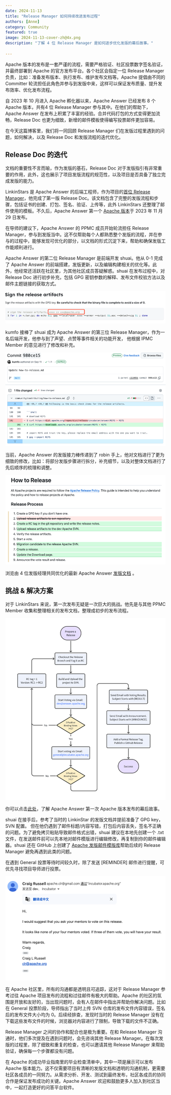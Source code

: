 ```yaml
---
date: 2024-11-13
title: "Release Manager 如何持续改进发布过程"
authors: [Anne]
category: Community
featured: true
image: 2024-11-13-cover-zh@4x.png
description: "了解 4 位 Release Manager 是如何逐步优化发版的幕后故事。"

---
```


Apache 版本的发布是一套严谨的流程，需要严格验证、社区投票数字签名验证，并最终部署到 Apache 的官方发布平台。各个社区会指定一位 Release Manager 负责，比如：准备发布版本、执行发布、维护发布文档等。Apache 提倡由不同的 Committer 轮流担任此角色并参与到发版中来，这样可以保证发布质量、提升发布效率、优化发布流程。

自 2023 年 10 月进入 Apache 孵化器以来，Apache Answer 已经发布 8 个 Apache 版本，共有4 位 Release Manager 参与其中。在他们的帮助下， Apache Answer 在发布上积累了丰富的经验。合并代码打包的方式变得更加流畅，Release Doc 也更为细致，新增的邮件模板使得编写投票邮件更加容易。

在今天这篇博客里，我们将一同回顾 Release Manager 们在发版过程里遇到的问题，如何解决，以及 Release Doc 和发版流程的迭代优化。

## Release Doc 的迭代

文档的重要性不言而喻，作为发版的基石，Release Doc 对于发版指引有非常重要的作用，此外，这也展示了项目发版流程的规范性，以及项目是否具备了独立完成发版的能力。

LinkinStars 是 Apache Answer 的后端工程师，作为项目的[首位 Release Manager](https://answer.apache.org/blog/meet-our-release-manager-linkinstars)，他完成了第一版 Release Doc。该文档包含了完整的发版流程和步骤，包括证书的创建、打包、签名、验证、上传等，此外 LinkinStars 还整理了邮件使用的模板。不久后，Apache Answer 第一个 [Apache 版本](https://answer.apache.org/zh-CN/blog/a-new-chapter-begins-answer-first-apache-release-launches)于 2023 年 11 月 29 日发布。

在导师的建议下，Apache Answer 的 PPMC 成员开始轮流担任 Release Manager，参与到发版当中。这不仅帮助每个人都熟悉整个发版的流程，并在参与的过程中，能够发现可优化的部分，以文档的形式沉淀下来，帮助和确保发版工作能顺利进行。

Apache Answer 的第二位 Release Manager 是前端开发 shuai。他从 0-1 完成了 Apache Answer 的前端搭建，发版更新，以及编辑构建相关的优化等。此外，他经常还活跃在社区里，为其他社区成员答疑解惑。shuai 在发布过程中，对 Release Doc 进行初步补充，包括 GPG 密钥参数的解释、发布文件校验方法以及邮件主题链接的获取方式。

![Alt text](shuai-sign-the-release-artifacts.PNG)

kumfo 接棒了 shuai 成为 Apache Answer 的第三位 Release Manager，作为一名后端开发，他参与到了声望、点赞等事件相关的功能开发， 他根据 IPMC Member 的意见进行了修改和补充。

![kumfo's contribution](kumfo-improvement.PNG)

当前，Apache Answer 的发版接力棒传递到了 robin 手上，他对文档进行了更为细致的修改，比如：将部分发版步骤进行拆分，补充细节，以及对整体文档进行了先后顺序的梳理和调整。

![robin's update](how-to-release.PNG)

浏览由 4 位发版经理共同优化的最新 Apache Answer [发版文档](https://answer.apache.org/community/how-to-release) 。

## 挑战 & 解决方案

对于 LinkinStars 来说，第一次发布无疑是一次巨大的挑战。他先是与其他 PPMC Member 收集和整理相关的发布文档，整理成初步的发布流程。

![Alt text](release-process.PNG)

你可以点击[此处](https://answer.apache.org/blog/behind-the-scene-how-we-launched-the-first-apache-release)，了解 Apache Answer 第一次 Apache 版本发布的幕后故事。

shuai 在接手后，参考了当时的 LinkinStar 的发版文档并提前准备了 GPG key，SVN 配置。
但在他仍遇到了邮件标题/内容写错，打包后内容丢失，签名不正确的问题。为了避免拷贝粘贴导致邮件格式出错，shuai 建议在本地先创建一个 .txt 文件，在发送邮件前可以先本地对邮件模版进行编辑修改，再复制到你的邮件编辑器。shuai 还在 GitHub 上创建了 [Apache 发版邮件模版库](https://github.com/shuashuai/apache-release-email)帮助后续的 Release Manager 避免再遇到此类的问题。

在遇到 General 投票等待时间较久时，除了发送 [REMINDER] 邮件进行提醒，可优先寻找项目导师进行投票。

![Alt text](reminder-tips.png)

在 Apache 社区里，所有的沟通都是透明且可追踪，这对于 Release Manager 参考过往 Apache 项目发布的流程和过往邮件有极大的帮助。Apache 的社区的氛围是开放和友好的，当出现问题时，会有人在邮件中指出并帮助你解决问题。比如在 General 投票阶段，导师指出了当时上传 SVN 仓库的发布文件内容错误，签名后的发布文件大小均为 0。后续经排查，发现时当时的 Release Manager 没有在下载这些发布文件的时候，浏览器对内容进行了限制，导致下载的文件不正确。

Release Manager 之间的协作和配合也是极为重要。在和 Release Manager 沟通时，他们多次提及在遇到问题时，会先咨询其他 Release Manager。在每次发版的过程里，除了细致和重复的检查，也可以邀请其他 Release Manager 来帮助验证，确保每一个步骤都没有问题。

在 Apache 的成功毕业指南里的毕业检查清单中，其中一项是展示可以发布 Apache 版本能力。这不仅需要项目有清晰的发版文档和透明的沟通机制，更需要社区各成员的一同努力。从需求分析、开发、测试到最终发布，社区各成员的协同合作是保证发布成功的关键。Apache Answer 欢迎和鼓励更多人加入到社区当中，一起打造更好的问答平台软件。
